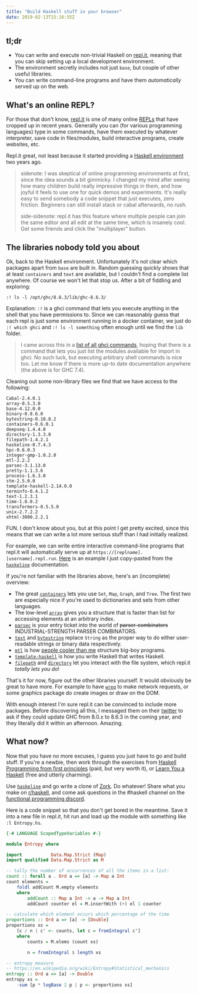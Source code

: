 ```yaml
---
title: "Build Haskell stuff in your browser"
date: 2019-02-13T15:16:55Z
---
```


## tl;dr

- You can write and execute non-trivial Haskell on [repl.it](https://repl.it/), meaning that you can skip setting up a local development environment.
- The environment secretly includes not just `base`, but couple of other useful libraries.
- You can write command-line programs and have them _automatically_ served up on the web.


## What's an online REPL?

For those that don't know, [repl.it](https://repl.it) is one of many online [REPLs](https://en.wikipedia.org/wiki/REPL) that have cropped up in recent years. Generally you can (for various programming languages) type in some commands, have them executed by whatever interpreter, save code in files/modules, build interactive programs, create websites, etc.

Repl.it great, not least because it started providing a [Haskell environment](https://repl.it/site/blog/haskell) two years ago.

> sidenote: I was skeptical of online programming environments at first, since the idea sounds a bit gimmicky. I changed my mind after seeing how many children build really impressive things in them, and how joyful it feels to use one for quick demos and experiments. It's really easy to send somebody a code snippet that just executes, zero friction. Beginners can still install stack or cabal afterwards, no rush.
>
> side-sidenote: repl.it has this feature where multiple people can join the same editor and all edit at the same time, which is insanely cool. Get some friends and click the "multiplayer" button.


## The libraries nobody told you about

Ok, back to the Haskell environment. Unfortunately it's not clear which packages apart from `base` are built in. Random guessing quickly shows that at least `containers` and `text` are available, but I couldn't find a complete list anywhere. Of course we won't let that stop us. After a bit of fiddling and exploring:

`:! ls -l /opt/ghc/8.6.3/lib/ghc-8.6.3/`

Explanation: `:!` is a ghci command that lets you execute anything in the shell that you have permissions to. Since we can reasonably guess that each repl is just some environment running in a docker container, we just do `:! which ghci` and `:! ls -l something` often enough until we find the `lib` folder.

> I came across this in a [list of all ghci commands](https://downloads.haskell.org/~ghc/7.4.1/docs/html/users_guide/ghci-commands.html), hoping that there is a command that lets you just list the modules available for import in ghci. No such luck, but executing arbitrary shell commands is nice too. Let me know if there is more up-to date documentation anywhere (the above is for GHC 7.4).

Cleaning out some non-library files we find that we have access to the following:

```shell
Cabal-2.4.0.1
array-0.5.3.0
base-4.12.0.0
binary-0.8.6.0
bytestring-0.10.8.2
containers-0.6.0.1
deepseq-1.4.4.0
directory-1.3.3.0
filepath-1.4.2.1
haskeline-0.7.4.3
hpc-0.6.0.3
integer-gmp-1.0.2.0
mtl-2.2.2
parsec-3.1.13.0
pretty-1.1.3.6
process-1.6.3.0
stm-2.5.0.0
template-haskell-2.14.0.0
terminfo-0.4.1.2
text-1.2.3.1
time-1.8.0.2
transformers-0.5.5.0
unix-2.7.2.2
xhtml-3000.2.2.1
```

FUN. I don't know about you, but at this point I get pretty excited, since this means that we can write a lot more serious stuff than I had initially realized.

For example, we can write entire interactive command-line programs that repl.it will automatically serve up at `https://[replname].[username].repl.run`. [Here](https://haskeline-example.2mol.repl.run/) is an example I just copy-pasted from the [`haskeline`](https://hackage.haskell.org/package/haskeline) documentation.

If you're not familiar with the libraries above, here's an (incomplete) overview:

- The great [`containers`](https://hackage.haskell.org/package/containers) lets you use `Set`, `Map`, `Graph`, and `Tree`. The first two are especially nice if you're used to dictionaries and sets from other languages.
- The low-level [`array`](https://hackage.haskell.org/package/array) gives you a structure that is faster than list for accessing elements at an arbitrary index.
- [`parsec`](https://hackage.haskell.org/package/parsec) is your entry ticket into the world of ~~parser-combinators~~ INDUSTRIAL-STRENGTH PARSER COMBINATORS.
- [`text`](https://hackage.haskell.org/package/text) and [`bytestring`](https://hackage.haskell.org/package/bytestring) replace `String` as the proper way to do either user-readable strings or binary data respectively.
- [`mtl`](https://hackage.haskell.org/package/mtl) is how [people cooler than me](https://www.parsonsmatt.org/2018/03/22/three_layer_haskell_cake.html) structure big-boy programs.
- [`template-haskell`](https://hackage.haskell.org/package/template-haskell) is how you write Haskell that writes Haskell.
- [`filepath`](https://hackage.haskell.org/package/filepath) and [`directory`](https://hackage.haskell.org/package/directory) let you interact with the file system, which repl.it _totally lets you do_!

That's it for now, figure out the other libraries yourself. It would obviously be great to have more. For example to have [`wreq`](https://hackage.haskell.org/package/wreq) to make network requests, or some graphics package do create images or draw on the DOM.

With enough interest I'm sure repl.it can be convinced to include more packages. Before discovering all this, I messaged them on their [twitter](https://twitter.com/replit) to ask if they could update GHC from 8.0.x to 8.6.3 in the coming year, and they literally did it within an afternoon. Amazing.

## What now?

Now that you have no more excuses, I guess you just have to go and build stuff. If you're a newbie, then work through the exercises from [Haskell Programming from first principles](http://haskellbook.com/) (paid, but very worth it), or [Learn You a Haskell](http://learnyouahaskell.com/) (free and utterly charming).

Use [`haskeline`](https://hackage.haskell.org/package/haskeline) and go write a clone of [Zork](https://en.wikipedia.org/wiki/Zork). Do whatever! Share what you make on [r/haskell](https://old.reddit.com/r/haskell/), and come ask questions in the #haskell channel on the [functional programming discord](https://discord.me/fp).

Here is a code snippet so that you don't get bored in the meantime. Save it into a new file in repl.it, hit run and load up the module with something like `:l Entropy.hs`.

```haskell
{-# LANGUAGE ScopedTypeVariables #-}

module Entropy where

import           Data.Map.Strict (Map)
import qualified Data.Map.Strict as M

-- tally the number of occurrences of all the items in a list:
count :: forall a . Ord a => [a] -> Map a Int
count elements =
    foldl addCount M.empty elements
    where
        addCount :: Map a Int -> a -> Map a Int
        addCount counter el = M.insertWith (+) el 1 counter

-- calculate which element occurs which percentage of the time
proportions :: Ord a => [a] -> [Double]
proportions xs =
    [c / n | c' <- counts, let c = fromIntegral c']
    where
        counts = M.elems (count xs)

        n = fromIntegral $ length xs

-- entropy measure
-- https://en.wikipedia.org/wiki/Entropy#Statistical_mechanics
entropy :: Ord a => [a] -> Double
entropy xs =
    -sum [p * logBase 2 p | p <- proportions xs]
```

